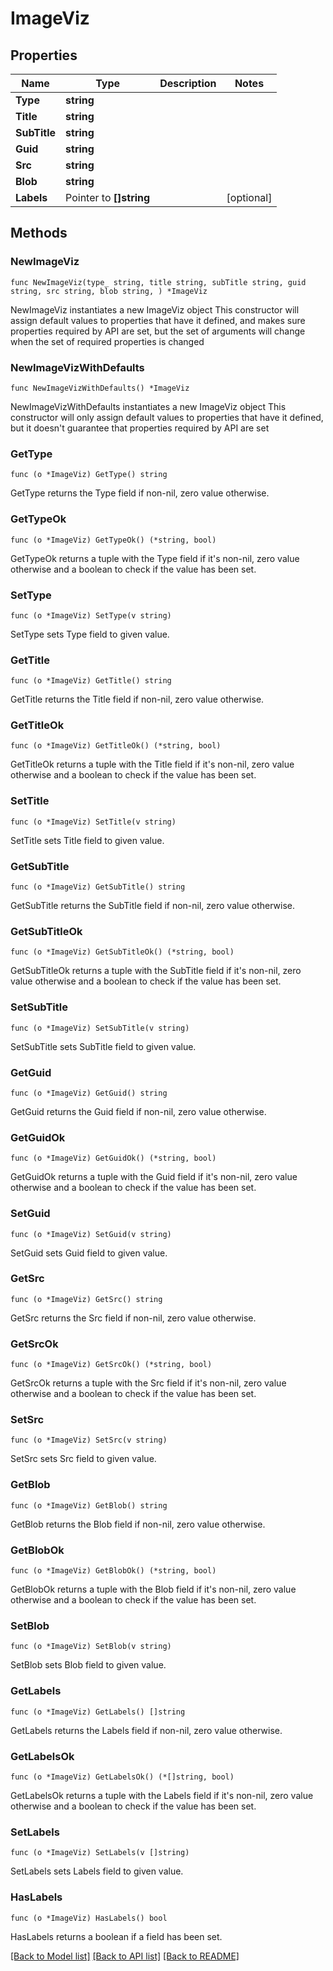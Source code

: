 # ImageViz

## Properties

Name | Type | Description | Notes
------------ | ------------- | ------------- | -------------
**Type** | **string** |  | 
**Title** | **string** |  | 
**SubTitle** | **string** |  | 
**Guid** | **string** |  | 
**Src** | **string** |  | 
**Blob** | **string** |  | 
**Labels** | Pointer to **[]string** |  | [optional] 

## Methods

### NewImageViz

`func NewImageViz(type_ string, title string, subTitle string, guid string, src string, blob string, ) *ImageViz`

NewImageViz instantiates a new ImageViz object
This constructor will assign default values to properties that have it defined,
and makes sure properties required by API are set, but the set of arguments
will change when the set of required properties is changed

### NewImageVizWithDefaults

`func NewImageVizWithDefaults() *ImageViz`

NewImageVizWithDefaults instantiates a new ImageViz object
This constructor will only assign default values to properties that have it defined,
but it doesn't guarantee that properties required by API are set

### GetType

`func (o *ImageViz) GetType() string`

GetType returns the Type field if non-nil, zero value otherwise.

### GetTypeOk

`func (o *ImageViz) GetTypeOk() (*string, bool)`

GetTypeOk returns a tuple with the Type field if it's non-nil, zero value otherwise
and a boolean to check if the value has been set.

### SetType

`func (o *ImageViz) SetType(v string)`

SetType sets Type field to given value.


### GetTitle

`func (o *ImageViz) GetTitle() string`

GetTitle returns the Title field if non-nil, zero value otherwise.

### GetTitleOk

`func (o *ImageViz) GetTitleOk() (*string, bool)`

GetTitleOk returns a tuple with the Title field if it's non-nil, zero value otherwise
and a boolean to check if the value has been set.

### SetTitle

`func (o *ImageViz) SetTitle(v string)`

SetTitle sets Title field to given value.


### GetSubTitle

`func (o *ImageViz) GetSubTitle() string`

GetSubTitle returns the SubTitle field if non-nil, zero value otherwise.

### GetSubTitleOk

`func (o *ImageViz) GetSubTitleOk() (*string, bool)`

GetSubTitleOk returns a tuple with the SubTitle field if it's non-nil, zero value otherwise
and a boolean to check if the value has been set.

### SetSubTitle

`func (o *ImageViz) SetSubTitle(v string)`

SetSubTitle sets SubTitle field to given value.


### GetGuid

`func (o *ImageViz) GetGuid() string`

GetGuid returns the Guid field if non-nil, zero value otherwise.

### GetGuidOk

`func (o *ImageViz) GetGuidOk() (*string, bool)`

GetGuidOk returns a tuple with the Guid field if it's non-nil, zero value otherwise
and a boolean to check if the value has been set.

### SetGuid

`func (o *ImageViz) SetGuid(v string)`

SetGuid sets Guid field to given value.


### GetSrc

`func (o *ImageViz) GetSrc() string`

GetSrc returns the Src field if non-nil, zero value otherwise.

### GetSrcOk

`func (o *ImageViz) GetSrcOk() (*string, bool)`

GetSrcOk returns a tuple with the Src field if it's non-nil, zero value otherwise
and a boolean to check if the value has been set.

### SetSrc

`func (o *ImageViz) SetSrc(v string)`

SetSrc sets Src field to given value.


### GetBlob

`func (o *ImageViz) GetBlob() string`

GetBlob returns the Blob field if non-nil, zero value otherwise.

### GetBlobOk

`func (o *ImageViz) GetBlobOk() (*string, bool)`

GetBlobOk returns a tuple with the Blob field if it's non-nil, zero value otherwise
and a boolean to check if the value has been set.

### SetBlob

`func (o *ImageViz) SetBlob(v string)`

SetBlob sets Blob field to given value.


### GetLabels

`func (o *ImageViz) GetLabels() []string`

GetLabels returns the Labels field if non-nil, zero value otherwise.

### GetLabelsOk

`func (o *ImageViz) GetLabelsOk() (*[]string, bool)`

GetLabelsOk returns a tuple with the Labels field if it's non-nil, zero value otherwise
and a boolean to check if the value has been set.

### SetLabels

`func (o *ImageViz) SetLabels(v []string)`

SetLabels sets Labels field to given value.

### HasLabels

`func (o *ImageViz) HasLabels() bool`

HasLabels returns a boolean if a field has been set.


[[Back to Model list]](../README.md#documentation-for-models) [[Back to API list]](../README.md#documentation-for-api-endpoints) [[Back to README]](../README.md)


